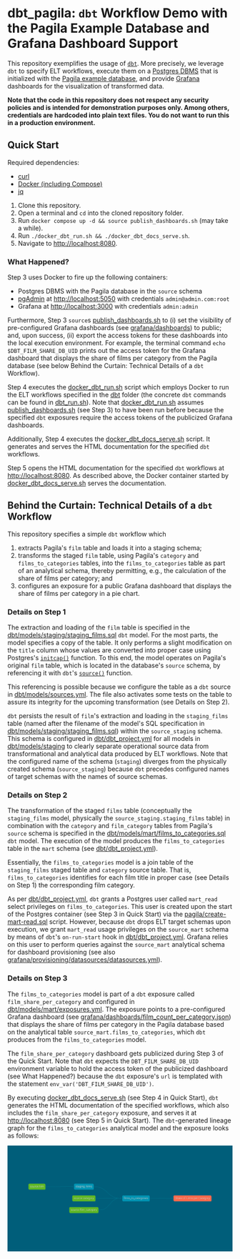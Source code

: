# dbt_pagila: `dbt` Workflow Demo with the Pagila Example Database and Grafana Dashboard Support

This repository exemplifies the usage of [`dbt`](https://www.getdbt.com). More precisely, we
leverage `dbt` to specify ELT workflows, execute them on a
[Postgres DBMS](https://www.postgresql.org/) that is initialized with the
[Pagila example database](https://github.com/devrimgunduz/pagila), and provide
[Grafana](https://grafana.com) dashboards for the visualization of transformed data.

**Note that the code in this repository does not respect any security policies and is intended for
demonstration purposes only. Among others, credentials are hardcoded into plain text files. You do
not want to run this in a production environment.**

## Quick Start

Required dependencies:
  - [curl](https://curl.se)
  - [Docker (including Compose)](https://www.docker.com/)
  - [jq](https://jqlang.github.io/jq)

1. Clone this repository.
2. Open a terminal and `cd` into the cloned repository folder.
3. Run `docker compose up -d && source publish_dashboards.sh` (may take a while).
4. Run `./docker_dbt_run.sh && ./docker_dbt_docs_serve.sh`.
5. Navigate to [http://localhost:8080](http://localhost:8080).

### What Happened?

Step 3 uses Docker to fire up the following containers:
  - Postgres DBMS with the Pagila database in the `source` schema
  - [pgAdmin](https://www.pgadmin.org) at [http://localhost:5050](http://localhost:5050) with
    credentials `admin@admin.com:root`
  - Grafana at [http://localhost:3000](http://localhost:3000) with credentials `admin:admin`

Furthermore, Step 3 `source`s [publish_dashboards.sh](publish_dashboards.sh) to (i) set the
visibility of pre-configured Grafana dashboards (see [grafana/dashboards](grafana/dashboards))
to public; and, upon success, (ii) export the access tokens for these dashboards into the local
execution environment. For example, the terminal command `echo $DBT_FILM_SHARE_DB_UID` prints out
the access token for the Grafana dashboard that displays the share of films per category from the
Pagila database (see below Behind the Curtain: Technical Details of a `dbt` Workflow).

Step 4 executes the [docker_dbt_run.sh](docker_dbt_run.sh) script which employs Docker to run the
ELT workflows specified in the [dbt](dbt) folder (the concrete `dbt` commands can be found in
[dbt_run.sh](dbt_run.sh)). Note that [docker_dbt_run.sh](docker_dbt_run.sh) assumes
[publish_dashboards.sh](publish_dashboards.sh) (see Step 3) to have been run before because the
specified `dbt` exposures require the access tokens of the publicized Grafana dashboards.

Additionally, Step 4 executes the [docker_dbt_docs_serve.sh](docker_dbt_docs_serve.sh) script. It
generates and serves the HTML documentation for the specified `dbt` workflows.

Step 5 opens the HTML documentation for the specified `dbt` workflows at
[http://localhost:8080](http://localhost:8080). As described above, the Docker container started by
[docker_dbt_docs_serve.sh](docker_dbt_docs_serve.sh) serves the documentation.

## Behind the Curtain: Technical Details of a `dbt` Workflow

This repository specifies a simple `dbt` workflow which
  1. extracts Pagila's `film` table and loads it into a staging schema;
  2. transforms the staged `film` table, using Pagila's `category` and `films_to_categories` tables,
     into the `films_to_categories` table as part of an analytical schema, thereby permitting, e.g.,
     the calculation of the share of films per category; and
  3. configures an exposure for a public Grafana dashboard that displays the share of films per
     category in a pie chart.

### Details on Step 1

The extraction and loading of the `film` table is specified in the
[dbt/models/staging/staging_films.sql](dbt/models/staging/staging_films.sql) `dbt` model. For the
most parts, the model specifies a copy of the table. It only performs a slight modification on the
`title` column whose values are converted into proper case using Postgres's
[`initcap()`](https://www.postgresql.org/docs/13/functions-string.html) function. To this end, the
model operates on Pagila's original `film` table, which is located in the database's `source`
schema, by referencing it with `dbt`'s
[`source()`](https://docs.getdbt.com/reference/dbt-jinja-functions/source) function.

This referencing is possible because we configure the table as a `dbt` source in
[dbt/models/sources.yml](dbt/models/sources.yml). The file also activates some tests on the table
to assure its integrity for the upcoming transformation (see Details on Step 2).

`dbt` persists the result of `film`'s extraction and loading in the `staging_films` table (named
after the filename of the model's SQL specification in
[dbt/models/staging/staging_films.sql](dbt/models/staging/staging_films.sql)) within the
`source_staging` schema. This schema is configured in [dbt/dbt_project.yml](dbt/dbt_project.yml) for
all models in [dbt/models/staging](dbt/models/staging) to clearly separate operational source data
from transformational and analytical data produced by ELT workflows. Note
that the configured name of the schema (`staging`) diverges from the physically created schema
(`source_staging`) because `dbt` precedes configured names of target schemas with the names of
source schemas.

### Details on Step 2

The transformation of the staged `films` table (conceptually the `staging_films` model, physically
the `source_staging.staging_films` table) in combination with the `category` and `film_category`
tables from Pagila's `source` schema is specified in the
[dbt/models/mart/films_to_categories.sql](dbt/models/mart/films_to_categories.sql) `dbt` model. The
execution of the model produces the `films_to_categories` table in the `mart` schema (see
[dbt/dbt_project.yml](dbt/dbt_project.yml)).

Essentially, the `films_to_categories` model is a join table of the `staging_films` staged table and
`category` source table. That is, `films_to_categories` identifies for each film title in proper
case (see Details on Step 1) the corresponding film category.

As per [dbt/dbt_project.yml](dbt/dbt_project.yml), `dbt` grants a Postgres user called `mart_read`
select privileges on `films_to_categories`. This user is created upon the start of the Postgres
container (see Step 3 in Quick Start) via the
[pagila/create-mart-read.sql](pagila/create-mart-read.sql) script. However, because `dbt` drops ELT
target schemas upon execution, we grant `mart_read` usage privileges on the `source_mart` schema by
means of `dbt`'s `on-run-start` hook in [dbt/dbt_project.yml](dbt/dbt_project.yml). Grafana relies
on this user to perform queries against the `source_mart` analytical schema for dashboard
provisioning (see also
[grafana/provisioning/datasources/datasources.yml](grafana/provisioning/datasources/datasources.yml)).

### Details on Step 3

The `films_to_categories` model is part of a `dbt` exposure called `film_share_per_category` and
configured in [dbt/models/mart/exposures.yml](dbt/models/mart/exposures.yml). The exposure points to
a pre-configured Grafana dashboard (see
[grafana/dashboards/film_count_per_category.json](grafana/dashboards/film_count_per_category.json))
that displays the share of films per category in the Pagila database based on the analytical table
`source_mart.films_to_categories`, which `dbt` produces from the `films_to_categories` model.

The `film_share_per_category` dashboard gets publicized during Step 3 of the Quick Start. Note that
`dbt` expects the `DBT_FILM_SHARE_DB_UID` environment variable to hold the access token of the
publicized dashboard (see What Happened?) because the `dbt` exposure's `url` is templated with the
statement `env_var('DBT_FILM_SHARE_DB_UID')`.

By executing [docker_dbt_docs_serve.sh](docker_dbt_docs_serve.sh) (see Step 4 in Quick Start), `dbt`
generates the HTML documentation of the specified workflows, which also includes the
`film_share_per_category` exposure, and serves it at [http://localhost:8080](http://localhost:8080)
(see Step 5 in Quick Start). The `dbt`-generated lineage graph for the `films_to_categories`
analytical model and the exposure looks as follows:

![`films_to_categories` Lineage Graph](lineage-graph.png)